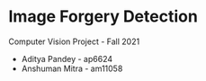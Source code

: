 # Image Forgery Detection
Computer Vision Project - Fall 2021

- Aditya Pandey - ap6624
- Anshuman Mitra - am11058
